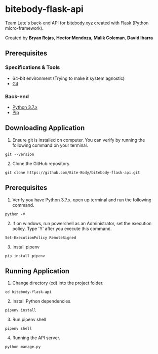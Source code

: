 # bitebody-flask-api
Team Late's back-end API for bitebody.xyz created with Flask (Python micro-framework).

Created by **Bryan Rojas**, **Hector Mendoza**, **Malik Coleman**, **David Ibarra**

## Prerequisites

### Specifications & Tools
* 64-bit environment (Trying to make it system agnostic)
* [Git](https://git-scm.com/downloads)

### Back-end
* [Python 3.7.x](https://www.python.org/downloads/)
* [Pip](https://pip.pypa.io/en/stable/installing/)

## Downloading Application

1. Ensure git is installed on computer. You can verify by running the following command on your terminal.
```
git --version
```
2. Clone the GitHub repository.
```
git clone https://github.com/Bite-Body/bitebody-flask-api.git
```

## Prerequisites

1. Verify you have Python 3.7.x, open up terminal and run the following command.
```
python -V
```
2. If on windows, run powershell as an Administrator, set the execution policy. Type 'Y' after you execute this command.
```
Set-ExecutionPolicy RemoteSigned
```
3. Install pipenv
```
pip install pipenv
```


## Running Application

1. Change directory (cd) into the project folder.
```
cd bitebody-flask-api
```
2. Install Python dependencies.
```
pipenv install
```
3. Run pipenv shell
```
pipenv shell
```
4. Running the API server.
```
python manage.py
```
